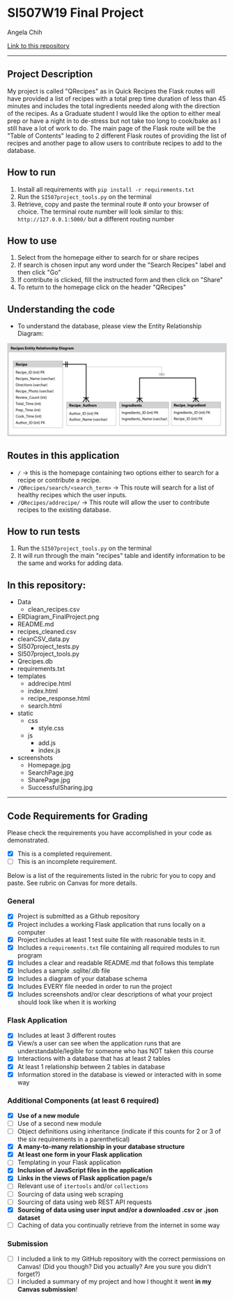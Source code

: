 # SI507W19 Final Project

Angela Chih

[Link to this repository](https://github.com/ahcdesign/SI507W19FinalProject)

---

## Project Description

My project is called "QRecipes" as in Quick Recipes the Flask routes will have provided a list of recipes 
with a total prep time duration of less than 45 minutes and includes the total ingredients needed along with the 
direction of the recipes. As a Graduate student I would like the option to either meal prep or have a night in to 
de-stress but not take too long to cook/bake as I still have a lot of work to do. The main page of the Flask route 
will be the "Table of Contents" leading to 2 different Flask routes of providing the list of recipes and another page 
to allow users to contribute recipes to add to the database.

## How to run

1. Install all requirements with `pip install -r requirements.txt`
2. Run the `SI507project_tools.py` on the terminal
3. Retrieve, copy and paste the terminal route # onto your browser of choice. The terminal route number will look similar to this: ``http://127.0.0.1:5000/`` but a different routing number


## How to use

1. Select from the homepage either to search for or share recipes
2. If search is chosen input any word under the "Search Recipes" label and then click "Go"
4. If contribute is clicked, fill the instructed form and then click on "Share"
5. To return to the homepage click on the header "QRecipes"

## Understanding the code

- To understand the database, please view the Entity Relationship Diagram: 

![alt text](ERDiagram_FinalProject.png)


## Routes in this application
- `/` -> this is the homepage containing two options either to search for a recipe or contribute a recipe.
- `/QRecipes/search/<search_term>` -> This route will search for a list of healthy recipes which the user inputs.
- `/QRecipes/addrecipe/` -> This route will allow the user to contribute recipes to the existing database. 

## How to run tests
1. Run the `SI507project_tools.py` on the terminal
2. It will run through the main "recipes" table and identify information to be the same and works for adding data.

<!-- NOTE: Need not have 3 steps, but should have as many as are appropriate! -->

## In this repository:
- Data
  - clean_recipes.csv
- ERDiagram_FinalProject.png
- README.md
- recipes_cleaned.csv
- cleanCSV_data.py
- SI507project_tests.py
- SI507project_tools.py
- Qrecipes.db
- requirements.txt
- templates
	- addrecipe.html
	- index.html
	- recipe_response.html
	- search.html
- static
	- css
		- style.css
	- js
		- add.js
		- index.js
- screenshots
	- Homepage.jpg
	- SearchPage.jpg
	- SharePage.jpg
	- SuccessfulSharing.jpg
		
---
## Code Requirements for Grading
Please check the requirements you have accomplished in your code as demonstrated.
- [x] This is a completed requirement.
- [ ] This is an incomplete requirement.

Below is a list of the requirements listed in the rubric for you to copy and paste.  See rubric on Canvas for more details.

### General
- [x] Project is submitted as a Github repository
- [x] Project includes a working Flask application that runs locally on a computer
- [x] Project includes at least 1 test suite file with reasonable tests in it.
- [x] Includes a `requirements.txt` file containing all required modules to run program
- [x] Includes a clear and readable README.md that follows this template
- [x] Includes a sample .sqlite/.db file
- [x] Includes a diagram of your database schema
- [x] Includes EVERY file needed in order to run the project
- [x] Includes screenshots and/or clear descriptions of what your project should look like when it is working

### Flask Application
- [x] Includes at least 3 different routes
- [x] View/s a user can see when the application runs that are understandable/legible for someone who has NOT taken this course
- [x] Interactions with a database that has at least 2 tables
- [x] At least 1 relationship between 2 tables in database
- [x] Information stored in the database is viewed or interacted with in some way

### Additional Components (at least 6 required)
- [x] **Use of a new module**
- [ ] Use of a second new module
- [ ] Object definitions using inheritance (indicate if this counts for 2 or 3 of the six requirements in a parenthetical)
- [x] **A many-to-many relationship in your database structure**
- [x] **At least one form in your Flask application**
- [ ] Templating in your Flask application
- [x] **Inclusion of JavaScript files in the application**
- [x] **Links in the views of Flask application page/s**
- [ ] Relevant use of `itertools` and/or `collections`
- [ ] Sourcing of data using web scraping
- [ ] Sourcing of data using web REST API requests
- [x] **Sourcing of data using user input and/or a downloaded .csv or .json dataset**
- [ ] Caching of data you continually retrieve from the internet in some way

### Submission
- [ ] I included a link to my GitHub repository with the correct permissions on Canvas! (Did you though? Did you actually? Are you sure you didn't forget?)
- [ ] I included a summary of my project and how I thought it went **in my Canvas submission**!
